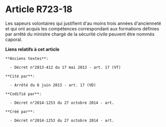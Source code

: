 # Article R723-18

Les sapeurs volontaires qui justifient d'au moins trois années d'ancienneté et qui ont acquis les compétences correspondant
aux formations définies par arrêté du ministre chargé de la sécurité civile peuvent être nommés caporal.

**Liens relatifs à cet article**

	**Anciens textes**:

	  - Décret n°2013-412 du 17 mai 2013 - art. 17 (VT)

	**Cité par**:

	  - Arrêté du 6 juin 2013 - art. 17 (VD)

	**Codifié par**:

	  - Décret n°2014-1253 du 27 octobre 2014 - art.

	**Créé par**:

	  - Décret n°2014-1253 du 27 octobre 2014 - art.
